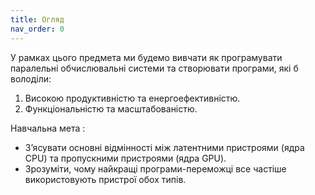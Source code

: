 ```yaml
---
title: Огляд
nav_order: 0
---
```


<!-- Вебсторінка з навчальних дисциплін:
1. **Технології графічного процесінгу** 
1. **Технології розподілених обчислень** -->

У рамках цього предмета ми будемо вивчати як програмувати паралельнi обчислювальнi системи та створювати програми, якi б володiли:

1. Високою продуктивнiстю та енергоефективнiстю.
1. Функцiональнiстю та масштабованiстю.

Навчальна мета
: 
- З’ясувати основнi вiдмiнностi мiж латентними пристроями (ядра CPU) та пропускними пристроями (ядра GPU).
- Зрозумiти, чому найкращi програми-переможцi все частiше використовують пристрої обох типiв.

<!-- ```js
// Javascript code with syntax highlighting.
var fun = function lang(l) {
  dateformat.i18n = require('./lang/' + l)
  return true;
}
``` -->
